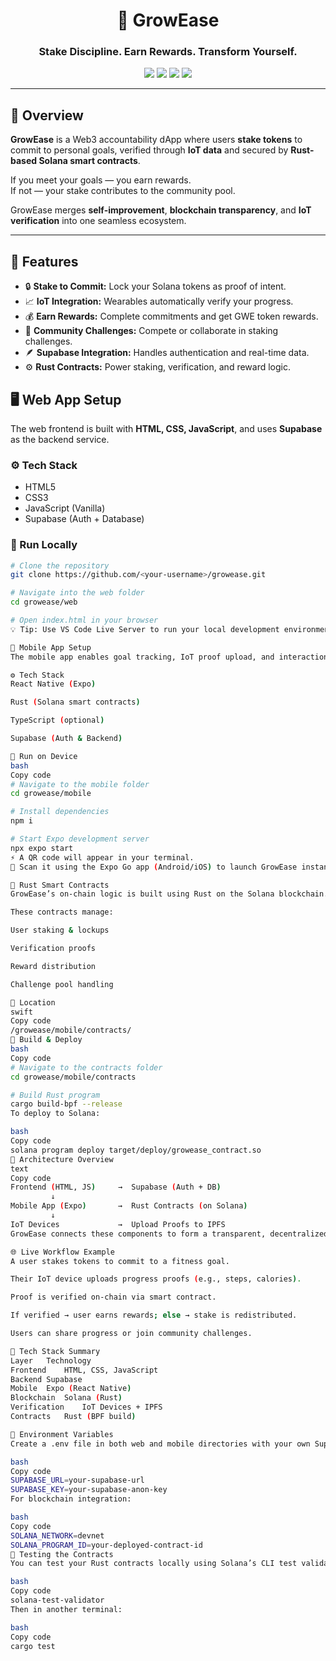 <h1 align="center">🌱 GrowEase</h1>
<h3 align="center">Stake Discipline. Earn Rewards. Transform Yourself.</h3>

<p align="center">
  <img src="https://img.shields.io/badge/Build-Web3-green?style=for-the-badge&logo=solana" />
  <img src="https://img.shields.io/badge/Backend-Supabase-blue?style=for-the-badge&logo=supabase" />
  <img src="https://img.shields.io/badge/Mobile-Expo-orange?style=for-the-badge&logo=react" />
  <img src="https://img.shields.io/badge/Smart%20Contracts-Rust-brown?style=for-the-badge&logo=rust" />
</p>

---

## 🧭 Overview

**GrowEase** is a Web3 accountability dApp where users **stake tokens** to commit to personal goals, verified through **IoT data** and secured by **Rust-based Solana smart contracts**.

If you meet your goals — you earn rewards.  
If not — your stake contributes to the community pool.  

GrowEase merges **self-improvement**, **blockchain transparency**, and **IoT verification** into one seamless ecosystem.

---

## 🧩 Features

- 🔒 **Stake to Commit:** Lock your Solana tokens as proof of intent.  
- 📈 **IoT Integration:** Wearables automatically verify your progress.  
- 💰 **Earn Rewards:** Complete commitments and get GWE token rewards.  
- 👥 **Community Challenges:** Compete or collaborate in staking challenges.  
- 🪶 **Supabase Integration:** Handles authentication and real-time data.  
- ⚙️ **Rust Contracts:** Power staking, verification, and reward logic.  

## 🖥️ Web App Setup

The web frontend is built with **HTML, CSS, JavaScript**, and uses **Supabase** as the backend service.

### ⚙️ Tech Stack
- HTML5  
- CSS3  
- JavaScript (Vanilla)  
- Supabase (Auth + Database)

### 🚀 Run Locally

```bash
# Clone the repository
git clone https://github.com/<your-username>/growease.git

# Navigate into the web folder
cd growease/web

# Open index.html in your browser
💡 Tip: Use VS Code Live Server to run your local development environment instantly.

📱 Mobile App Setup
The mobile app enables goal tracking, IoT proof upload, and interaction with the Rust staking contracts.

⚙️ Tech Stack
React Native (Expo)

Rust (Solana smart contracts)

TypeScript (optional)

Supabase (Auth & Backend)

🚀 Run on Device
bash
Copy code
# Navigate to the mobile folder
cd growease/mobile

# Install dependencies
npm i

# Start Expo development server
npx expo start
⚡ A QR code will appear in your terminal.
📲 Scan it using the Expo Go app (Android/iOS) to launch GrowEase instantly.

🦀 Rust Smart Contracts
GrowEase’s on-chain logic is built using Rust on the Solana blockchain.

These contracts manage:

User staking & lockups

Verification proofs

Reward distribution

Challenge pool handling

📂 Location
swift
Copy code
/growease/mobile/contracts/
🧱 Build & Deploy
bash
Copy code
# Navigate to the contracts folder
cd growease/mobile/contracts

# Build Rust program
cargo build-bpf --release
To deploy to Solana:

bash
Copy code
solana program deploy target/deploy/growease_contract.so
🧠 Architecture Overview
text
Copy code
Frontend (HTML, JS)     →  Supabase (Auth + DB)
         ↓
Mobile App (Expo)       →  Rust Contracts (on Solana)
         ↓
IoT Devices             →  Upload Proofs to IPFS
GrowEase connects these components to form a transparent, decentralized accountability loop.

🌐 Live Workflow Example
A user stakes tokens to commit to a fitness goal.

Their IoT device uploads progress proofs (e.g., steps, calories).

Proof is verified on-chain via smart contract.

If verified → user earns rewards; else → stake is redistributed.

Users can share progress or join community challenges.

🧰 Tech Stack Summary
Layer	Technology
Frontend	HTML, CSS, JavaScript
Backend	Supabase
Mobile	Expo (React Native)
Blockchain	Solana (Rust)
Verification	IoT Devices + IPFS
Contracts	Rust (BPF build)

💾 Environment Variables
Create a .env file in both web and mobile directories with your own Supabase credentials:

bash
Copy code
SUPABASE_URL=your-supabase-url
SUPABASE_KEY=your-supabase-anon-key
For blockchain integration:

bash
Copy code
SOLANA_NETWORK=devnet
SOLANA_PROGRAM_ID=your-deployed-contract-id
🧪 Testing the Contracts
You can test your Rust contracts locally using Solana’s CLI test validator:

bash
Copy code
solana-test-validator
Then in another terminal:

bash
Copy code
cargo test